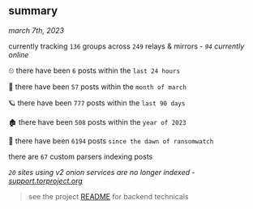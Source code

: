 
## summary
_march 7th, 2023_

currently tracking `136` groups across `249` relays & mirrors - _`94` currently online_

⏲ there have been `6` posts within the `last 24 hours`

🦈 there have been `57` posts within the `month of march`

🪐 there have been `777` posts within the `last 90 days`

🏚 there have been `508` posts within the `year of 2023`

🦕 there have been `6194` posts `since the dawn of ransomwatch`

there are `67` custom parsers indexing posts

_`20` sites using v2 onion services are no longer indexed - [support.torproject.org](https://support.torproject.org/onionservices/v2-deprecation/)_

> see the project [README](https://github.com/joshhighet/ransomwatch#ransomwatch--) for backend technicals

